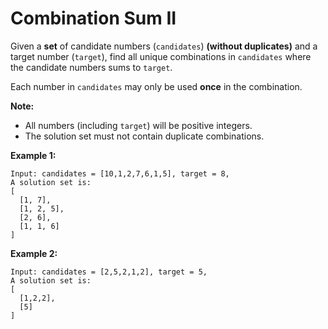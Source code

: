 # Combination Sum II

Given a **set** of candidate numbers (`candidates`) **(without duplicates)** and a target number (`target`), find all unique combinations in `candidates` where the candidate numbers sums to `target`.

Each number in `candidates` may only be used **once** in the combination.

**Note:**

- All numbers (including `target`) will be positive integers.
- The solution set must not contain duplicate combinations.

**Example 1:**

```pseudo
Input: candidates = [10,1,2,7,6,1,5], target = 8,
A solution set is:
[
  [1, 7],
  [1, 2, 5],
  [2, 6],
  [1, 1, 6]
]
```

**Example 2:**

```pseudo
Input: candidates = [2,5,2,1,2], target = 5,
A solution set is:
[
  [1,2,2],
  [5]
]
```
